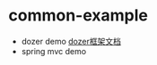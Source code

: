 # common-example 
* dozer demo [dozer框架文档](https://dozermapper.github.io/gitbook/)
* spring mvc demo